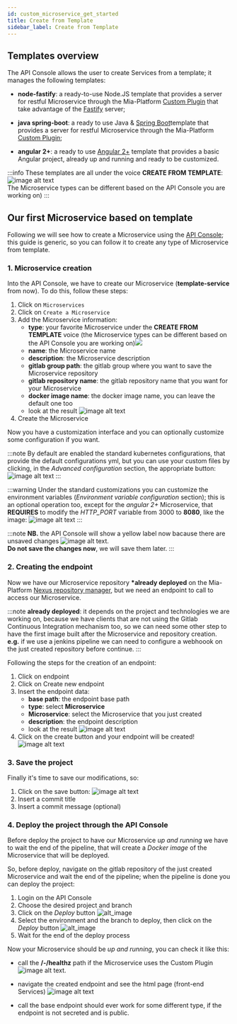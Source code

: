 ```yaml
---
id: custom_microservice_get_started
title: Create from Template
sidebar_label: Create from Template
---
```

## Templates overview

The API Console allows the user to create Services from a template;
it manages the following templates:

* **node-fastify**: a ready-to-use Node.JS template that provides a server for restful Microservice through the Mia-Platform [Custom Plugin](plugin_baas_4#factory-esposta-da-custom-plugin-lib) that take advantage of the <a href="https://www.fastify.io/" target="_blank">Fastify</a> server;

* **java spring-boot**: a ready to use Java & <a href="https://spring.io/projects/spring-boot" target="_blank">Spring Boot</a>template that provides a server for restful Microservice through the Mia-Platform [Custom Plugin](./../api-design/plugin_baas_4#factory-esposta-da-custom-plugin-lib);

* **angular 2+**: a ready to use <a href="https://angular.io/" target="_blank">Angular 2+</a> template that provides a basic Angular project, already up and running and ready to be customized.

:::info
These templates are all under the voice **CREATE FROM TEMPLATE**:
![image alt text](img/Service_create_from_template.png)  
The Microservice types can be different based on the API Console you are working on)
:::

## Our first Microservice based on template

Following we will see how to create a Microservice using the [API Console](./../../overview-dev-suite); this guide is generic, so you can follow it to create any type of Microservice from template.

### 1. Microservice creation

Into the API Console, we have to create our Microservice (__template-service__ from now).
To do this, follow these steps:

 1. Click on `Microservices`
 2. Click on `Create a Microservice`
 3. Add the Microservice information:
    * **type**: your favorite Microservice under the __CREATE FROM TEMPLATE__ voice (the Microservice types can be different based on the API Console you are working on)![](img/Service_create_from_template.png)
    * **name**: the Microservice name
    * **description**: the Microservice description
    * **gitlab group path**: the gitlab group where you want to save the Microservice repository
    * **gitlab repository name**: the gitlab repository name that you want for your Microservice
    * **docker image name**: the docker image name, you can leave the default one too
    * look at the result ![image alt text](img/Service_from_template_creation_page.png)
 4. Create the Microservice

Now you have a customization interface and you can optionally customize some configuration if you want.

:::note
By default are enabled the standard kubernetes configurations, that provide the default configurations yml, but you can use your custom files by clicking, in the *Advanced configuration* section, the appropriate button:![image alt text](img/api-console-new-service-custom-k8s-conf.png)
:::

:::warning
Under the standard customizations you can customize the environment variables (*Environment variable configuration* section); this is an optional operation too, except for the *angular 2+* Microservice, that **REQUIRES** to modify the *HTTP_PORT* variable from 3000 to **8080**, like the image: ![image alt text](img/api-console-new-service-environments.png)
:::

:::note
**NB.** the API Console will show a yellow label now bacause there are unsaved changes
![image alt text](img/API_console_unsaved_changes.png).  
**Do not save the changes now**, we will save them later.
:::

### 2. Creating the endpoint

Now we have our Microservice repository __*already deployed__ on the Mia-Platform <a href="https://nexus.mia-platform.eu/" target="_blank">Nexus repository manager</a>, but we need an endpoint to call to access our Microservice.

:::note
**__already deployed__**: it depends on the project and technologies we are working on, because we have clients that are not using the Gitlab Continuous Integration mechanism too, so we can need some other step to have the first image built after the Microservice and repository creation.
**e.g.** if we use a jenkins pipeline we can need to configure a webhoook on the just created repository before continue.
:::

Following the steps for the creation of an endpoint:

 1. Click on endpoint
 2. Click on Create new endpoint
 3. Insert the endpoint data:
    * **base path**: the endpoint base path
    * **type**: select __Microservice__
    * **Microservice**: select the Microservice that you just created
    * **description**: the endpoint description
    * look at the result ![image alt text](img/Endpoint_custom_microservices_creation.png)
 4. Click on the create button and your endpoint will be created! ![image alt text](img/Endpoint_custom_microservices_created.png)

### 3. Save the project

Finally it's time to save our modifications, so:

1. Click on the save button: ![image alt text](img/commit_and_generate.png)
2. Insert a commit title
3. Insert a commit message (optional)

### 4. Deploy the project through the API Console

Before deploy the project to have our Microservice _up and running_ we have to wait the end of the pipeline, that will create a _Docker image_ of the Microservice that will be deployed.

So, before deploy, navigate on the gitlab repository of the just created Microservice and wait the end of the pipeline; when the pipeline is done you can deploy the project:

1. Login on the API Console
2. Choose the desired project and branch
3. Click on the _Deploy_ button ![alt_image](img/api-console-menu.png)
4. Select the environment and the branch to deploy, then click on the _Deploy_ button ![alt_image](img/api-console-deploy-project.png)
5. Wait for the end of the deploy process

Now your Microservice should be _up and running_, you can check it like this:

* call the **/-/healthz** path if the Microservice uses the Custom Plugin ![image alt text](img/healthz_response.png).

* navigate the created endpoint and see the html page (front-end Services) ![image alt text](img/angular_template_page.png)
* call the base endpoint should ever work for some different type, if the endpoint is not secreted and is public.

